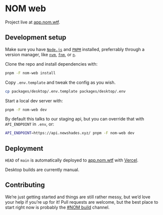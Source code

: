 # NOM web

Project live at [app.nom.wtf](https://app.nom.wtf).

## Development setup

Make sure you have [`Node.js`](https://nodejs.org/en/) and [`PNPM`](https://pnpm.io/) installed, preferrably through a version manager, like [`nvm`](https://github.com/nvm-sh/nvm), [`fnm`](https://github.com/Schniz/fnm), or [`n`](https://github.com/tj/n).

Clone the repo and install dependencies with:

```sh
pnpm -F nom-web install
```

Copy `.env.template` and tweak the config as you wish.

```sh
cp packages/desktop/.env.template packages/desktop/.env
```

Start a local dev server with:

```sh
pnpm -F nom-web dev
```

By default this talks to our staging api, but you can override that with `API_ENDPOINT` in `.env`, or:

```sh
API_ENDPOINT=https://api.newshades.xyz/ pnpm -F nom-web dev
```

## Deployment

`HEAD` of `main` is automatically deployed to [app.nom.wtf](https://app.nom.wtf) with [Vercel](https://vercel.com/).

Desktop builds are currently manual.

## Contributing

We’re just getting started and things are still rather messy, but we’d love your help if you’re up for it! Pull requests are welcome, but the best place to start right now is probably the [#NOM build](https://app.nom.wtf/channels/62b804a4a1af5d8cf1732cb2) channel.
